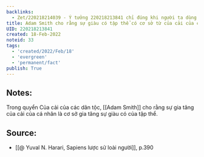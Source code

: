 ```yaml
---
backlinks:
  - Zet/220218214039 - Ý tưởng 220218213841 chỉ đúng khi người ta dùng tiền để trả công
title: Adam Smith cho rằng sự giàu có tập thể có cơ sở từ của cải của cá nhân
UID: 220218213841
created: 18-Feb-2022
noteid: 33
tags:
  - 'created/2022/Feb/18'
  - 'evergreen'
  - 'permanent/fact'
publish: True
---
```

## Notes:
Trong quyển Của cải của các dân tộc, [[Adam Smith]] cho rằng sự gia tăng của cải của cá nhân là cơ sở gia tăng sự giàu có của tập thể.

## Source:
- [[@ Yuval N. Harari, Sapiens lược sử loài người]], p.390


